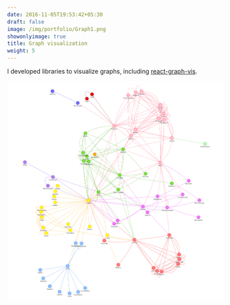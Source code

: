 ```yaml
---
date: 2016-11-05T19:53:42+05:30
draft: false
image: /img/portfolio/Graph1.png
showonlyimage: true
title: Graph visualization
weight: 5
---
```


I developed libraries to visualize graphs, including [react-graph-vis](https://crubier.github.io/react-graph-vis/).

<!--more-->

![](/img/portfolio/Graph1.png)
